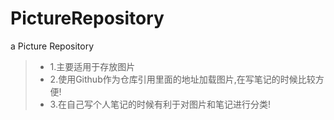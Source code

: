# PictureRepository
a Picture Repository
   > * 1.主要适用于存放图片
   > * 2.使用Github作为仓库引用里面的地址加载图片,在写笔记的时候比较方便!
   > * 3.在自己写个人笔记的时候有利于对图片和笔记进行分类!
